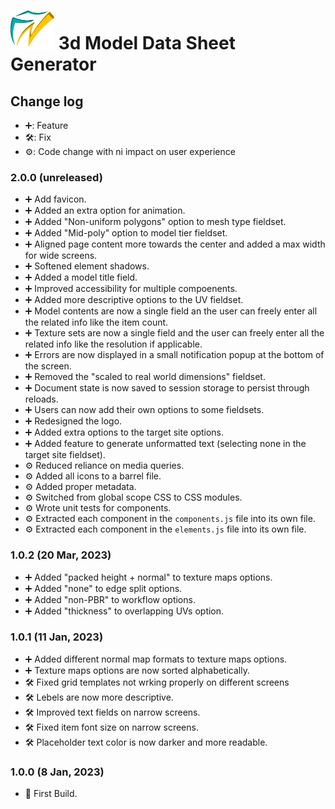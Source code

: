# <img src="./src/assets/logo/logo.svg" width="70px"> 3d Model Data Sheet Generator

## Change log

- ➕: Feature
- 🛠️: Fix
- ⚙️: Code change with ni impact on user experience

### **2.0.0 (unreleased)**

- ➕ Add favicon.
- ➕ Added an extra option for animation.
- ➕ Added "Non-uniform polygons" option to mesh type fieldset.
- ➕ Added "Mid-poly" option to model tier fieldset.
- ➕ Aligned page content more towards the center and added a max width for wide screens.
- ➕ Softened element shadows.
- ➕ Added a model title field.
- ➕ Improved accessibility for multiple compoenents.
- ➕ Added more descriptive options to the UV fieldset.
- ➕ Model contents are now a single field an the user can freely enter all the related info like the item count.
- ➕ Texture sets are now a single field and the user can freely enter all the related info like the resolution if applicable.
- ➕ Errors are now displayed in a small notification popup at the bottom of the screen.
- ➕ Removed the "scaled to real world dimensions" fieldset.
- ➕ Document state is now saved to session storage to persist through reloads.
- ➕ Users can now add their own options to some fieldsets.
- ➕ Redesigned the logo.
- ➕ Added extra options to the target site options.
- ➕ Added feature to generate unformatted text (selecting none in the target site fieldset).
- ⚙️ Reduced reliance on media queries.
- ⚙️ Added all icons to a barrel file.
- ⚙️ Added proper metadata.
- ⚙️ Switched from global scope CSS to CSS modules.
- ⚙️ Wrote unit tests for components.
- ⚙️ Extracted each component in the ```components.js``` file into its own file.
- ⚙️ Extracted each component in the ```elements.js``` file into its own file.

### **1.0.2 (20 Mar, 2023)**

- ➕ Added "packed height + normal" to texture maps options.
- ➕ Added "none" to edge split options.
- ➕ Added "non-PBR" to workflow options.
- ➕ Added "thickness" to overlapping UVs option.

### **1.0.1 (11 Jan, 2023)**

- ➕ Added different normal map formats to texture maps options.
- ➕ Texture maps options are now sorted alphabetically.
- 🛠️ Fixed grid templates not wrking properly on different screens
- 🛠️ Lebels are now more descriptive.
- 🛠️ Improved text fields on narrow screens.
- 🛠️ Fixed item font size on narrow screens.
- 🛠️ Placeholder text color is now darker and more readable.

### **1.0.0 (8 Jan, 2023)** 

- 🚀 First Build.